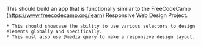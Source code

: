 This should build an app that is functionally similar to the FreeCodeCamp (https://www.freecodecamp.org/learn) Responsive Web Design Project.
    
    * This should showcase the ability to use various selectors to design elements globally and specifically.
    * This must also use @media query to make a responsive design layout.
    